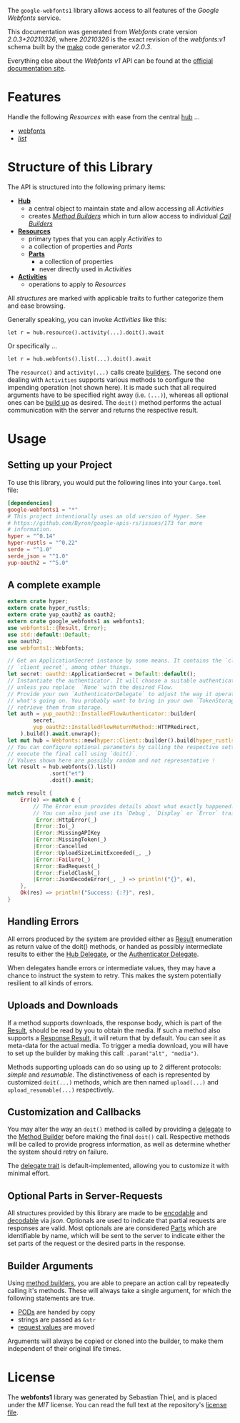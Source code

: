 <!---
DO NOT EDIT !
This file was generated automatically from 'src/mako/api/README.md.mako'
DO NOT EDIT !
-->
The `google-webfonts1` library allows access to all features of the *Google Webfonts* service.

This documentation was generated from *Webfonts* crate version *2.0.3+20210326*, where *20210326* is the exact revision of the *webfonts:v1* schema built by the [mako](http://www.makotemplates.org/) code generator *v2.0.3*.

Everything else about the *Webfonts* *v1* API can be found at the
[official documentation site](https://developers.google.com/fonts/docs/developer_api).
# Features

Handle the following *Resources* with ease from the central [hub](https://docs.rs/google-webfonts1/2.0.3+20210326/google_webfonts1/Webfonts) ... 

* [webfonts](https://docs.rs/google-webfonts1/2.0.3+20210326/google_webfonts1/api::Webfont)
 * [*list*](https://docs.rs/google-webfonts1/2.0.3+20210326/google_webfonts1/api::WebfontListCall)




# Structure of this Library

The API is structured into the following primary items:

* **[Hub](https://docs.rs/google-webfonts1/2.0.3+20210326/google_webfonts1/Webfonts)**
    * a central object to maintain state and allow accessing all *Activities*
    * creates [*Method Builders*](https://docs.rs/google-webfonts1/2.0.3+20210326/google_webfonts1/client::MethodsBuilder) which in turn
      allow access to individual [*Call Builders*](https://docs.rs/google-webfonts1/2.0.3+20210326/google_webfonts1/client::CallBuilder)
* **[Resources](https://docs.rs/google-webfonts1/2.0.3+20210326/google_webfonts1/client::Resource)**
    * primary types that you can apply *Activities* to
    * a collection of properties and *Parts*
    * **[Parts](https://docs.rs/google-webfonts1/2.0.3+20210326/google_webfonts1/client::Part)**
        * a collection of properties
        * never directly used in *Activities*
* **[Activities](https://docs.rs/google-webfonts1/2.0.3+20210326/google_webfonts1/client::CallBuilder)**
    * operations to apply to *Resources*

All *structures* are marked with applicable traits to further categorize them and ease browsing.

Generally speaking, you can invoke *Activities* like this:

```Rust,ignore
let r = hub.resource().activity(...).doit().await
```

Or specifically ...

```ignore
let r = hub.webfonts().list(...).doit().await
```

The `resource()` and `activity(...)` calls create [builders][builder-pattern]. The second one dealing with `Activities` 
supports various methods to configure the impending operation (not shown here). It is made such that all required arguments have to be 
specified right away (i.e. `(...)`), whereas all optional ones can be [build up][builder-pattern] as desired.
The `doit()` method performs the actual communication with the server and returns the respective result.

# Usage

## Setting up your Project

To use this library, you would put the following lines into your `Cargo.toml` file:

```toml
[dependencies]
google-webfonts1 = "*"
# This project intentionally uses an old version of Hyper. See
# https://github.com/Byron/google-apis-rs/issues/173 for more
# information.
hyper = "^0.14"
hyper-rustls = "^0.22"
serde = "^1.0"
serde_json = "^1.0"
yup-oauth2 = "^5.0"
```

## A complete example

```Rust
extern crate hyper;
extern crate hyper_rustls;
extern crate yup_oauth2 as oauth2;
extern crate google_webfonts1 as webfonts1;
use webfonts1::{Result, Error};
use std::default::Default;
use oauth2;
use webfonts1::Webfonts;

// Get an ApplicationSecret instance by some means. It contains the `client_id` and 
// `client_secret`, among other things.
let secret: oauth2::ApplicationSecret = Default::default();
// Instantiate the authenticator. It will choose a suitable authentication flow for you, 
// unless you replace  `None` with the desired Flow.
// Provide your own `AuthenticatorDelegate` to adjust the way it operates and get feedback about 
// what's going on. You probably want to bring in your own `TokenStorage` to persist tokens and
// retrieve them from storage.
let auth = yup_oauth2::InstalledFlowAuthenticator::builder(
        secret,
        yup_oauth2::InstalledFlowReturnMethod::HTTPRedirect,
    ).build().await.unwrap();
let mut hub = Webfonts::new(hyper::Client::builder().build(hyper_rustls::HttpsConnector::with_native_roots()), auth);
// You can configure optional parameters by calling the respective setters at will, and
// execute the final call using `doit()`.
// Values shown here are possibly random and not representative !
let result = hub.webfonts().list()
             .sort("et")
             .doit().await;

match result {
    Err(e) => match e {
        // The Error enum provides details about what exactly happened.
        // You can also just use its `Debug`, `Display` or `Error` traits
         Error::HttpError(_)
        |Error::Io(_)
        |Error::MissingAPIKey
        |Error::MissingToken(_)
        |Error::Cancelled
        |Error::UploadSizeLimitExceeded(_, _)
        |Error::Failure(_)
        |Error::BadRequest(_)
        |Error::FieldClash(_)
        |Error::JsonDecodeError(_, _) => println!("{}", e),
    },
    Ok(res) => println!("Success: {:?}", res),
}

```
## Handling Errors

All errors produced by the system are provided either as [Result](https://docs.rs/google-webfonts1/2.0.3+20210326/google_webfonts1/client::Result) enumeration as return value of
the doit() methods, or handed as possibly intermediate results to either the 
[Hub Delegate](https://docs.rs/google-webfonts1/2.0.3+20210326/google_webfonts1/client::Delegate), or the [Authenticator Delegate](https://docs.rs/yup-oauth2/*/yup_oauth2/trait.AuthenticatorDelegate.html).

When delegates handle errors or intermediate values, they may have a chance to instruct the system to retry. This 
makes the system potentially resilient to all kinds of errors.

## Uploads and Downloads
If a method supports downloads, the response body, which is part of the [Result](https://docs.rs/google-webfonts1/2.0.3+20210326/google_webfonts1/client::Result), should be
read by you to obtain the media.
If such a method also supports a [Response Result](https://docs.rs/google-webfonts1/2.0.3+20210326/google_webfonts1/client::ResponseResult), it will return that by default.
You can see it as meta-data for the actual media. To trigger a media download, you will have to set up the builder by making
this call: `.param("alt", "media")`.

Methods supporting uploads can do so using up to 2 different protocols: 
*simple* and *resumable*. The distinctiveness of each is represented by customized 
`doit(...)` methods, which are then named `upload(...)` and `upload_resumable(...)` respectively.

## Customization and Callbacks

You may alter the way an `doit()` method is called by providing a [delegate](https://docs.rs/google-webfonts1/2.0.3+20210326/google_webfonts1/client::Delegate) to the 
[Method Builder](https://docs.rs/google-webfonts1/2.0.3+20210326/google_webfonts1/client::CallBuilder) before making the final `doit()` call. 
Respective methods will be called to provide progress information, as well as determine whether the system should 
retry on failure.

The [delegate trait](https://docs.rs/google-webfonts1/2.0.3+20210326/google_webfonts1/client::Delegate) is default-implemented, allowing you to customize it with minimal effort.

## Optional Parts in Server-Requests

All structures provided by this library are made to be [encodable](https://docs.rs/google-webfonts1/2.0.3+20210326/google_webfonts1/client::RequestValue) and 
[decodable](https://docs.rs/google-webfonts1/2.0.3+20210326/google_webfonts1/client::ResponseResult) via *json*. Optionals are used to indicate that partial requests are responses 
are valid.
Most optionals are are considered [Parts](https://docs.rs/google-webfonts1/2.0.3+20210326/google_webfonts1/client::Part) which are identifiable by name, which will be sent to 
the server to indicate either the set parts of the request or the desired parts in the response.

## Builder Arguments

Using [method builders](https://docs.rs/google-webfonts1/2.0.3+20210326/google_webfonts1/client::CallBuilder), you are able to prepare an action call by repeatedly calling it's methods.
These will always take a single argument, for which the following statements are true.

* [PODs][wiki-pod] are handed by copy
* strings are passed as `&str`
* [request values](https://docs.rs/google-webfonts1/2.0.3+20210326/google_webfonts1/client::RequestValue) are moved

Arguments will always be copied or cloned into the builder, to make them independent of their original life times.

[wiki-pod]: http://en.wikipedia.org/wiki/Plain_old_data_structure
[builder-pattern]: http://en.wikipedia.org/wiki/Builder_pattern
[google-go-api]: https://github.com/google/google-api-go-client

# License
The **webfonts1** library was generated by Sebastian Thiel, and is placed 
under the *MIT* license.
You can read the full text at the repository's [license file][repo-license].

[repo-license]: https://github.com/Byron/google-apis-rsblob/main/LICENSE.md
